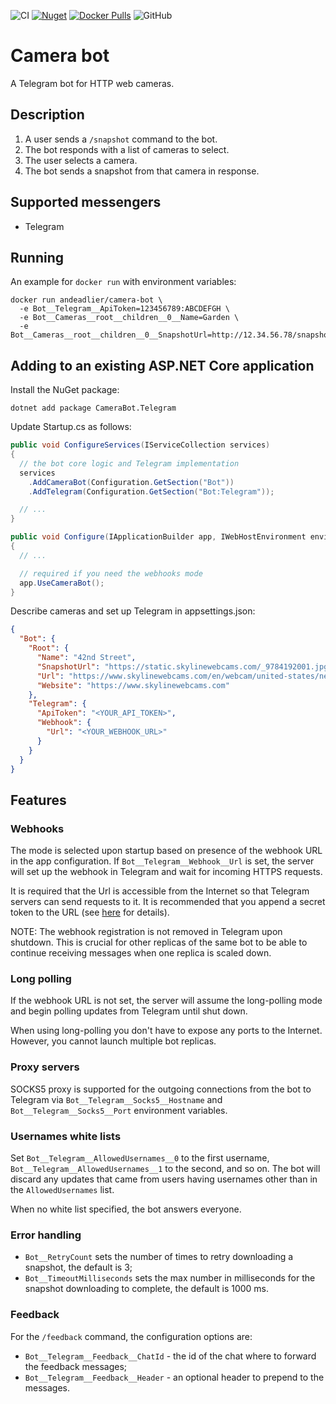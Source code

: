 ![CI](https://github.com/andead/camera-bot/workflows/CI/badge.svg)
[![Nuget](https://img.shields.io/nuget/v/CameraBot.Telegram)](https://www.nuget.org/packages/CameraBot.Telegram/)
[![Docker Pulls](https://img.shields.io/docker/pulls/andeadlier/camera-bot)](https://hub.docker.com/r/andeadlier/camera-bot)
![GitHub](https://img.shields.io/github/license/andead/camera-bot)

# Camera bot

A Telegram bot for HTTP web cameras.

## Description

1. A user sends a `/snapshot` command to the bot.
2. The bot responds with a list of cameras to select.
3. The user selects a camera. 
4. The bot sends a snapshot from that camera in response.

## Supported messengers

- Telegram

## Running

An example for `docker run` with environment variables:

```
docker run andeadlier/camera-bot \
  -e Bot__Telegram__ApiToken=123456789:ABCDEFGH \
  -e Bot__Cameras__root__children__0__Name=Garden \
  -e Bot__Cameras__root__children__0__SnapshotUrl=http://12.34.56.78/snapshot.jpg
```

## Adding to an existing ASP.NET Core application

Install the NuGet package:

```
dotnet add package CameraBot.Telegram
```

Update Startup.cs as follows:

```csharp
public void ConfigureServices(IServiceCollection services)
{
  // the bot core logic and Telegram implementation
  services
    .AddCameraBot(Configuration.GetSection("Bot"))
    .AddTelegram(Configuration.GetSection("Bot:Telegram"));

  // ...
}

public void Configure(IApplicationBuilder app, IWebHostEnvironment environment)
{
  // ...

  // required if you need the webhooks mode
  app.UseCameraBot();
}
```

Describe cameras and set up Telegram in appsettings.json:

```json
{
  "Bot": {
    "Root": {
      "Name": "42nd Street",
      "SnapshotUrl": "https://static.skylinewebcams.com/_9784192001.jpg",
      "Url": "https://www.skylinewebcams.com/en/webcam/united-states/new-york/new-york/nyc-42th-street.html",
      "Website": "https://www.skylinewebcams.com"
    },
    "Telegram": {
      "ApiToken": "<YOUR_API_TOKEN>",
      "Webhook": {
        "Url": "<YOUR_WEBHOOK_URL>"
      }
    }
  }
}
```

## Features

### Webhooks

The mode is selected upon startup based on presence of the webhook URL in the app configuration.
If `Bot__Telegram__Webhook__Url` is set, the server will set up the webhook in Telegram and wait for
incoming HTTPS requests. 

It is required that the Url is accessible from the Internet so that Telegram servers can send requests to it. 
It is recommended that you append a secret token to the URL (see [here](https://core.telegram.org/bots/api#setwebhook) for details).

NOTE: The webhook registration is not removed in Telegram upon shutdown. This is crucial for other
replicas of the same bot to be able to continue receiving messages when one replica is scaled down.

### Long polling

If the webhook URL is not set, the server will assume the long-polling mode and begin polling 
updates from Telegram until shut down. 

When using long-polling you don't have to expose any ports to the Internet. However, you cannot launch multiple bot replicas.

### Proxy servers

SOCKS5 proxy is supported for the outgoing connections from the bot to Telegram via `Bot__Telegram__Socks5__Hostname` and `Bot__Telegram__Socks5__Port` environment variables.

### Usernames white lists

Set `Bot__Telegram__AllowedUsernames__0` to the first username, `Bot__Telegram__AllowedUsernames__1` to the second, and so on. The bot will discard any updates that came from users having usernames other than in the `AllowedUsernames` list. 

When no white list specified, the bot answers everyone.

### Error handling

- `Bot__RetryCount` sets the number of times to retry downloading a snapshot, the default is 3;
- `Bot__TimeoutMilliseconds` sets the max number in milliseconds for the snapshot downloading to complete, the default is 1000 ms.

### Feedback

For the `/feedback` command, the configuration options are:

- `Bot__Telegram__Feedback__ChatId` - the id of the chat where to forward the feedback messages;
- `Bot__Telegram__Feedback__Header` - an optional header to prepend to the messages.
